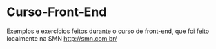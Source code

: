 # Curso-Front-End
Exemplos e exercícios feitos durante o curso de front-end, que foi feito localmente na SMN http://smn.com.br/
